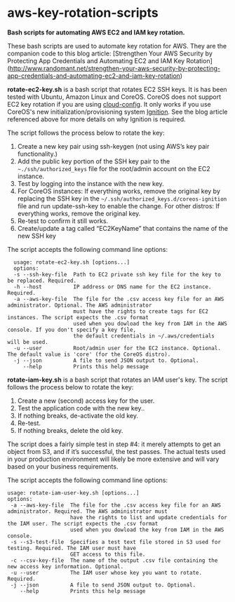 # aws-key-rotation-scripts

**Bash scripts for automating AWS EC2 and IAM key rotation.**

These bash scripts are used to automate key rotation for AWS. They are the companion code to this blog article:
[Strengthen Your AWS Security by Protecting App Credentials and Automating EC2 and IAM Key Rotation]
(http://www.randomant.net/strengthen-your-aws-security-by-protecting-app-credentials-and-automating-ec2-and-iam-key-rotation)


**rotate-ec2-key.sh** is a bash script that rotates EC2 SSH keys. It is has been tested with Ubuntu, Amazon Linux and CoreOS.
CoreOS does not support EC2 key rotation if you are using [cloud-config](https://coreos.com/os/docs/latest/cloud-config.html).
It only works if you use CoreOS's new initialization/provisioning system
[Ignition](https://coreos.com/ignition/docs/0.2.1/what-is-ignition.html). See the blog article referenced above for more details
on why Ignition is required.

The script follows the process below to rotate the key:

1. Create a new key pair using ssh-keygen (not using AWS’s key pair functionality.)
2. Add the public key portion of the SSH key pair to the `~./ssh/authorized_keys` file for the root/admin account on the EC2 instance.
3. Test by logging into the instance with the new key.
4. For CoreOS instances: If everything works, remove the original key by replacing the SSH key in
the `~/.ssh/authorized_keys.d/coreos-ignition` file and run update-ssh-key to enable the change. For other
distros: If everything works, remove the original key.
5. Re-test to confirm it still works.
6. Create/update a tag called “EC2KeyName” that contains the name of the new SSH key

The script accepts the following command line options:

      usage: rotate-ec2-key.sh [options...]
      options:
      -s --ssh-key-file  Path to EC2 private ssh key file for the key to be replaced. Required.
      -h --host          IP address or DNS name for the EC2 instance. Required.
      -a --aws-key-file  The file for the .csv access key file for an AWS administrator. Optional. The AWS administrator
                         must have the rights to create tags for EC2 instances. The script expects the .csv format
                         used when you dowload the key from IAM in the AWS console. If you don't specify a key file,
                         the default credentials in ~/.aws/credentials will be used.
      -u --user          Root/admin user for the EC2 instance. Optional. The default value is 'core' (for the CoreOS distro).
      -j --json          A file to send JSON output to. Optional.
         --help          Prints this help message


**rotate-iam-key.sh** is a bash script that rotates an IAM user's key. The script follows the process below to rotate the key:

1. Create a new (second) access key for the user.
2. Test the application code with the new key..
3. If nothing breaks, de-activate the old key.
4. Re-test.
5. If nothing breaks, delete the old key.

The script does a fairly simple test in step #4: it merely attempts to get an object from S3, and if it’s successful,
the test passes. The actual tests used in your production environment will likely be more extensive and will vary based
on your business requirements.

The script accepts the following command line options:

    usage: rotate-iam-user-key.sh [options...]
    options:
     -a --aws-key-file  The file for the .csv access key file for an AWS administrator. Required. The AWS administrator must
                        have the rights to list and update credentials for the IAM user. The script expects the .csv format
                        used when you dowload the key from IAM in the AWS console.
     -s --s3-test-file  Specifies a test text file stored in S3 used for testing. Required. The IAM user must have
                        GET access to this file.
     -c --csv-key-file  The name of the output .csv file containing the new access key information. Optional.
     -u --user          The IAM user whose key you want to rotate. Required.
     -j --json          A file to send JSON output to. Optional.
        --help          Prints this help message
